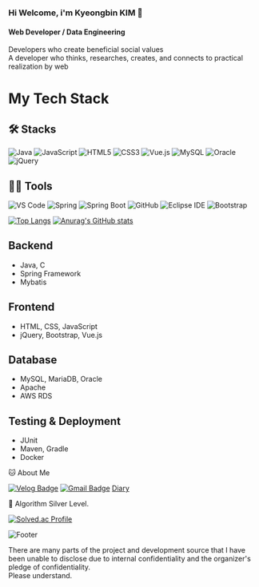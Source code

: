 ### Hi Welcome, i'm Kyeongbin KIM 👋

#### Web Developer / Data Engineering
Developers who create beneficial social values   
A developer who thinks, researches, creates, and connects to practical realization by web


# My Tech Stack

## 🛠️ Stacks

![Java](https://img.shields.io/badge/Java-007396?style=flat-square&logo=Java&logoColor=white)
![JavaScript](https://img.shields.io/badge/JavaScript-F7DF1E?style=flat-square&logo=JavaScript&logoColor=white)
![HTML5](https://img.shields.io/badge/html5-E34F26?style=flat-square&logo=html5&logoColor=white)
![CSS3](https://img.shields.io/badge/css-1572B6?style=flat-square&logo=css3&logoColor=white)
![Vue.js](https://img.shields.io/badge/MySQL-4FC08D?style=flat-square&logo=Vue.js&logoColor=white)
![MySQL](https://img.shields.io/badge/MySQL-4479A1?style=flat-square&logo=MySQL&logoColor=white)
![Oracle](https://img.shields.io/badge/oracle-0769AD?style=flat-square&logo=oracle&logoColor=white)
![jQuery](https://img.shields.io/badge/jquery-0769AD?style=flat-square&logo=jquery&logoColor=white)

## 💪🏼 Tools

![VS Code](https://img.shields.io/badge/Visual%20Studio%20Code-007ACC?style=flat-square&logo=Visual%20Studio%20Code&logoColor=white)
![Spring](https://img.shields.io/badge/spring-6DB33F?style=flat-square&logo=spring&logoColor=white)
![Spring Boot](https://img.shields.io/badge/springboot-6DB33F?style=flat-square&logo=springboot&logoColor=white)
![GitHub](https://img.shields.io/badge/GitHub-181717?style=flat-square&logo=GitHub&logoColor=white)
![Eclipse IDE](https://img.shields.io/badge/Eclipse%20IDE-2C2255?style=flat-square&logo=Eclipse%20IDE&logoColor=white)
![Bootstrap](https://img.shields.io/badge/bootstrap-000000?style=flat-square&logo=bootstrap%20IDEA&logoColor=white)

[![Top Langs](https://github-readme-stats.vercel.app/api/top-langs/?username=rlarudqls)](https://github.com/rlarudqls/github-readme-stats)
[![Anurag's GitHub stats](https://github-readme-stats.vercel.app/api?username=rlarudqls)](https://github.com/rlarudqls/github-readme-stats)

## Backend

- Java, C
- Spring Framework
- Mybatis

## Frontend

- HTML, CSS, JavaScript
- jQuery, Bootstrap, Vue.js

## Database

- MySQL, MariaDB, Oracle
- Apache
- AWS RDS

## Testing & Deployment

- JUnit
- Maven, Gradle
- Docker



🐱 About Me

  [![Velog Badge](https://img.shields.io/badge/Velog-20C997?style=flat-square&logo=Velog&logoColor=white&link=https://velog.io/@kkb3431)](https://velog.io/@kkb3431)
  [![Gmail Badge](https://img.shields.io/badge/Gmail-d14836?style=flat-square&logo=Gmail&logoColor=white&link=mailto:kyeongbin3431@gmail.com)](kyeongbin3431@gmail.com)
  [Diary](https://rlarudqls.github.io/Record.html)

🏅 Algorithm Silver Level. 

[![Solved.ac Profile](http://mazassumnida.wtf/api/v2/generate_badge?boj=kkb3431)](https://solved.ac/kkb3431/)  





![Footer](https://capsule-render.vercel.app/api?type=waving&color=auto&height=200&section=footer)

There are many parts of the project and development source that I have been unable to disclose due to internal confidentiality and the organizer's pledge of confidentiality.  
Please understand.
